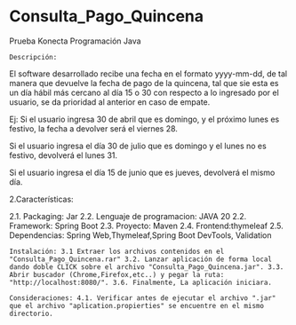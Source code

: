 # Consulta_Pago_Quincena
Prueba Konecta Programación Java

    Descripción:

El software desarrollado recibe una fecha en el formato yyyy-mm-dd, de tal manera que devuelve la fecha de pago de la quincena, tal que sie esta es un día hábil más cercano al día 15 o 30 con respecto a lo ingresado por el usuario, se da prioridad al anterior en caso de empate.

Ej: Si el usuario ingresa 30 de abril que es domingo, y el próximo lunes es festivo, la fecha a devolver será el viernes 28.

Si el usuario ingresa el día 30 de julio que es domingo y el lunes no es festivo, devolverá el lunes 31.

Si el usuario ingresa el día 15 de junio que es jueves, devolverá el mismo día.


2.Características:

2.1. Packaging: Jar
2.2. Lenguaje de programacion: JAVA 20
2.2. Framework: Spring Boot
2.3. Proyecto: Maven 
2.4. Frontend:thymeleaf
2.5. Dependencias: Spring Web,Thymeleaf,Spring Boot DevTools, Validation

    Instalación: 3.1 Extraer los archivos contenidos en el "Consulta_Pago_Quincena.rar" 3.2. Lanzar aplicación de forma local dando doble CLICK sobre el archivo "Consulta_Pago_Quincena.jar". 3.3. Abrir buscador (Chrome,Firefox,etc..) y pegar la ruta: "http://localhost:8080/". 3.6. Finalmente, La aplicación iniciara.

    Consideraciones: 4.1. Verificar antes de ejecutar el archivo ".jar" que el archivo "aplication.propierties" se encuentre en el mismo directorio. 
